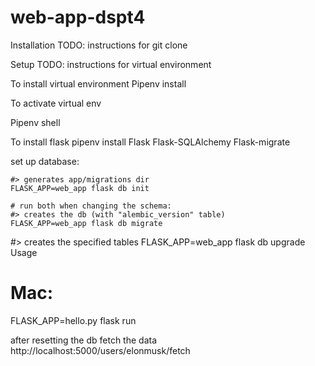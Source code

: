 # web-app-dspt4

Installation
TODO: instructions for git clone

Setup
TODO: instructions for virtual environment

To install virtual environment
Pipenv install

To activate virtual env

Pipenv shell

To install flask
pipenv install Flask Flask-SQLAlchemy Flask-migrate

set up database:

    #> generates app/migrations dir
    FLASK_APP=web_app flask db init 

    # run both when changing the schema:
    #> creates the db (with "alembic_version" table)
    FLASK_APP=web_app flask db migrate 

 #> creates the specified tables
    FLASK_APP=web_app flask db upgrade
Usage
# Mac:
FLASK_APP=hello.py flask run


after resetting the db fetch the data
http://localhost:5000/users/elonmusk/fetch

